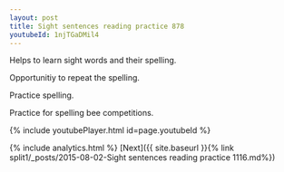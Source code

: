 ```yaml
---
layout: post
title: Sight sentences reading practice 878
youtubeId: 1njTGaDMil4
---
```

 
 
Helps to learn sight words and their spelling.

Opportunitiy to repeat the spelling. 

Practice spelling. 
 
Practice for spelling bee competitions. 
 
{% include youtubePlayer.html id=page.youtubeId %}
 
 
{% include analytics.html %} 
[Next]({{ site.baseurl }}{% link  split1/_posts/2015-08-02-Sight sentences reading practice 1116.md%})
 

